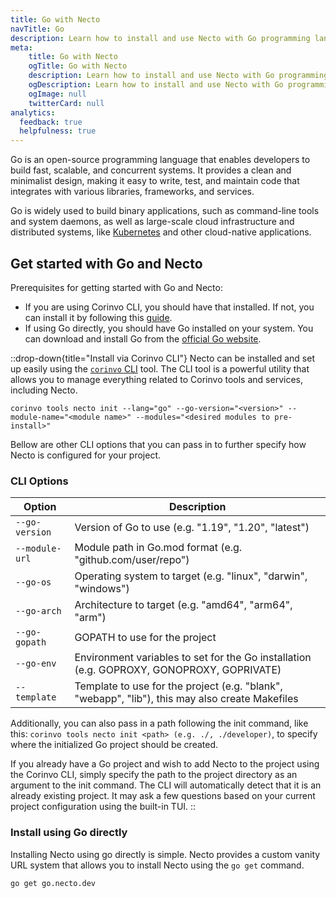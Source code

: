 ```yaml
---
title: Go with Necto
navTitle: Go
description: Learn how to install and use Necto with Go programming language.
meta: 
    title: Go with Necto
    ogTitle: Go with Necto
    description: Learn how to install and use Necto with Go programming language.
    ogDescription: Learn how to install and use Necto with Go programming language.
    ogImage: null
    twitterCard: null
analytics:
  feedback: true
  helpfulness: true
---
```


Go is an open-source programming language that enables developers to build fast, scalable, and concurrent systems. It provides a clean and minimalist design, making it easy to write, test, and maintain code that integrates with various libraries, frameworks, and services.

Go is widely used to build binary applications, such as command-line tools and system daemons, as well as large-scale cloud infrastructure and distributed systems, like [Kubernetes](https://kubernetes.io) and other cloud-native applications.

## Get started with Go and Necto

Prerequisites for getting started with Go and Necto:
- If you are using Corinvo CLI, you should have that installed. If not, you can install it by following this [guide](https://cli.corinvo.dev/install).
- If using Go directly, you should have Go installed on your system. You can download and install Go from the [official Go website](https://golang.org/dl). 

::drop-down{title="Install via Corinvo CLI"}
Necto can be installed and set up easily using the [`corinvo` CLI](https://cli.corinvo.dev) tool. The CLI tool is a powerful utility that allows you to manage everything related to Corinvo tools and services, including Necto.

```shellscript [terminal]
corinvo tools necto init --lang="go" --go-version="<version>" --module-name="<module name>" --modules="<desired modules to pre-install>"
```

Bellow are other CLI options that you can pass in to further specify how Necto is configured for your project.

### CLI Options
 
| Option | Description |
| ------ | ----------- |
| `--go-version` | Version of Go to use (e.g. "1.19", "1.20", "latest") |
| `--module-url` | Module path in Go.mod format (e.g. "github.com/user/repo") |
| `--go-os` | Operating system to target (e.g. "linux", "darwin", "windows") |
| `--go-arch` | Architecture to target (e.g. "amd64", "arm64", "arm") |
| `--go-gopath` | GOPATH to use for the project |
| `--go-env` | Environment variables to set for the Go installation (e.g. GOPROXY, GONOPROXY, GOPRIVATE) |
| `--template` | Template to use for the project (e.g. "blank", "webapp", "lib"), this may also create Makefiles |

Additionally, you can also pass in a path following the init command, like this: `corinvo tools necto init <path> (e.g. ./, ./developer)`, to specify where the initialized Go project should be created.

If you already have a Go project and wish to add Necto to the project using the Corinvo CLI, simply specify the path to the project directory as an argument to the init command. The CLI will automatically detect that it is an already existing project. It may ask a few questions based on your current project configuration using the built-in TUI.
::


### Install using Go directly

Installing Necto using go directly is simple. Necto provides a custom vanity URL system that allows you to install Necto using the `go get` command.

```shellscript [terminal]
go get go.necto.dev
```



